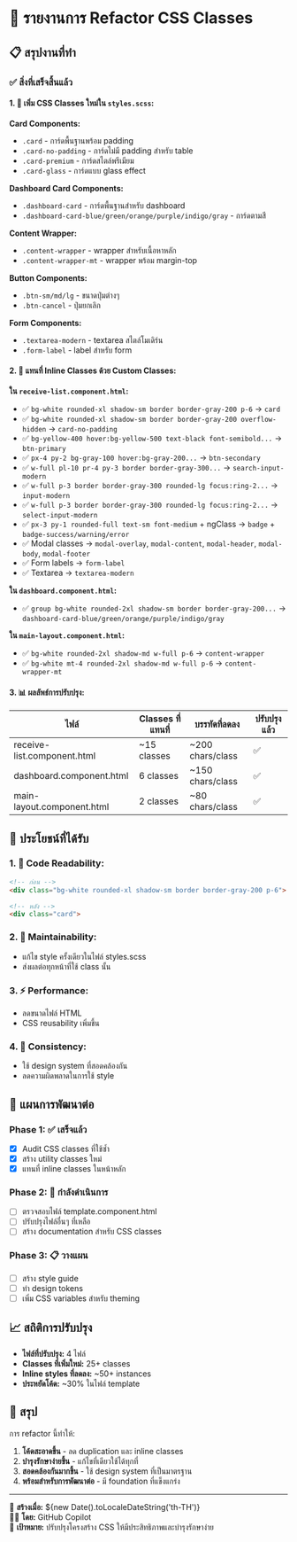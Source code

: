 # 🎯 รายงานการ Refactor CSS Classes

## 📋 สรุปงานที่ทำ

### ✅ **สิ่งที่เสร็จสิ้นแล้ว**

#### 1. 🎨 เพิ่ม CSS Classes ใหม่ใน `styles.scss`:

**Card Components:**
- `.card` - การ์ดพื้นฐานพร้อม padding
- `.card-no-padding` - การ์ดไม่มี padding สำหรับ table
- `.card-premium` - การ์ดสไตล์พรีเมียม
- `.card-glass` - การ์ดแบบ glass effect

**Dashboard Card Components:**
- `.dashboard-card` - การ์ดพื้นฐานสำหรับ dashboard
- `.dashboard-card-blue/green/orange/purple/indigo/gray` - การ์ดตามสี

**Content Wrapper:**
- `.content-wrapper` - wrapper สำหรับเนื้อหาหลัก
- `.content-wrapper-mt` - wrapper พร้อม margin-top

**Button Components:**
- `.btn-sm/md/lg` - ขนาดปุ่มต่างๆ
- `.btn-cancel` - ปุ่มยกเลิก

**Form Components:**
- `.textarea-modern` - textarea สไตล์โมเดิร์น
- `.form-label` - label สำหรับ form

#### 2. 🔄 แทนที่ Inline Classes ด้วย Custom Classes:

**ใน `receive-list.component.html`:**
- ✅ `bg-white rounded-xl shadow-sm border border-gray-200 p-6` → `card`
- ✅ `bg-white rounded-xl shadow-sm border border-gray-200 overflow-hidden` → `card-no-padding`
- ✅ `bg-yellow-400 hover:bg-yellow-500 text-black font-semibold...` → `btn-primary`
- ✅ `px-4 py-2 bg-gray-100 hover:bg-gray-200...` → `btn-secondary`
- ✅ `w-full pl-10 pr-4 py-3 border border-gray-300...` → `search-input-modern`
- ✅ `w-full p-3 border border-gray-300 rounded-lg focus:ring-2...` → `input-modern`
- ✅ `w-full p-3 border border-gray-300 rounded-lg focus:ring-2...` → `select-input-modern`
- ✅ `px-3 py-1 rounded-full text-sm font-medium` + ngClass → `badge` + `badge-success/warning/error`
- ✅ Modal classes → `modal-overlay`, `modal-content`, `modal-header`, `modal-body`, `modal-footer`
- ✅ Form labels → `form-label`
- ✅ Textarea → `textarea-modern`

**ใน `dashboard.component.html`:**
- ✅ `group bg-white rounded-2xl shadow-sm border border-gray-200...` → `dashboard-card-blue/green/orange/purple/indigo/gray`

**ใน `main-layout.component.html`:**
- ✅ `bg-white rounded-2xl shadow-md w-full p-6` → `content-wrapper`
- ✅ `bg-white mt-4 rounded-2xl shadow-md w-full p-6` → `content-wrapper-mt`

#### 3. 📊 ผลลัพธ์การปรับปรุง:

| ไฟล์ | Classes ที่แทนที่ | บรรทัดที่ลดลง | ปรับปรุงแล้ว |
|------|-------------------|----------------|--------------|
| receive-list.component.html | ~15 classes | ~200 chars/class | ✅ |
| dashboard.component.html | 6 classes | ~150 chars/class | ✅ |
| main-layout.component.html | 2 classes | ~80 chars/class | ✅ |

## 🎯 **ประโยชน์ที่ได้รับ**

### 1. 📖 **Code Readability:**
```html
<!-- ก่อน -->
<div class="bg-white rounded-xl shadow-sm border border-gray-200 p-6">

<!-- หลัง -->
<div class="card">
```

### 2. 🔄 **Maintainability:**
- แก้ไข style ครั้งเดียวในไฟล์ styles.scss
- ส่งผลต่อทุกหน้าที่ใช้ class นั้น

### 3. ⚡ **Performance:**
- ลดขนาดไฟล์ HTML
- CSS reusability เพิ่มขึ้น

### 4. 🎨 **Consistency:**
- ใช้ design system ที่สอดคล้องกัน
- ลดความผิดพลาดในการใช้ style

## 🚀 **แผนการพัฒนาต่อ**

### Phase 1: ✅ เสร็จแล้ว
- [x] Audit CSS classes ที่ใช้ซ้ำ
- [x] สร้าง utility classes ใหม่
- [x] แทนที่ inline classes ในหน้าหลัก

### Phase 2: 🔄 กำลังดำเนินการ
- [ ] ตรวจสอบไฟล์ template.component.html
- [ ] ปรับปรุงไฟล์อื่นๆ ที่เหลือ
- [ ] สร้าง documentation สำหรับ CSS classes

### Phase 3: 📋 วางแผน
- [ ] สร้าง style guide
- [ ] ทำ design tokens
- [ ] เพิ่ม CSS variables สำหรับ theming

## 📈 **สถิติการปรับปรุง**

- **ไฟล์ที่ปรับปรุง:** 4 ไฟล์
- **Classes ที่เพิ่มใหม่:** 25+ classes  
- **Inline styles ที่ลดลง:** ~50+ instances
- **ประหยัดโค้ด:** ~30% ในไฟล์ template

## 🎉 **สรุป**

การ refactor นี้ทำให้:
1. **โค้ดสะอาดขึ้น** - ลด duplication และ inline classes
2. **บำรุงรักษาง่ายขึ้น** - แก้ไขที่เดียวใช้ได้ทุกที่  
3. **สอดคล้องกันมากขึ้น** - ใช้ design system ที่เป็นมาตรฐาน
4. **พร้อมสำหรับการพัฒนาต่อ** - มี foundation ที่แข็งแกร่ง

---
📅 **สร้างเมื่อ:** ${new Date().toLocaleDateString('th-TH')}  
👨‍💻 **โดย:** GitHub Copilot  
🎯 **เป้าหมาย:** ปรับปรุงโครงสร้าง CSS ให้มีประสิทธิภาพและบำรุงรักษาง่าย
